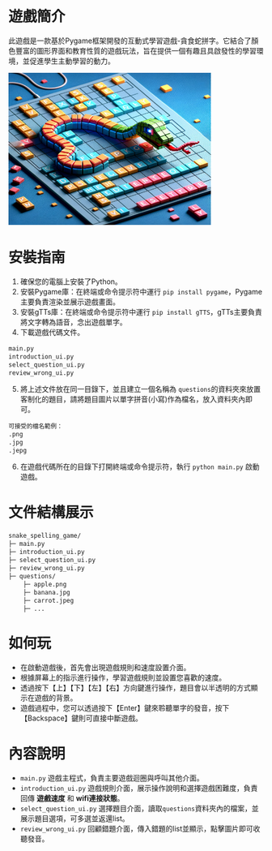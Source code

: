 # 遊戲簡介
此遊戲是一款基於Pygame框架開發的互動式學習遊戲-貪食蛇拼字。它結合了顏色豐富的圖形界面和教育性質的遊戲玩法，旨在提供一個有趣且具啟發性的學習環境，並促進學生主動學習的動力。

<img src="/document/picture.png" alt="蛇" width="400" height="300">


# 安裝指南
1. 確保您的電腦上安裝了Python。
2. 安裝Pygame庫：在終端或命令提示符中運行 `pip install pygame`，Pygame主要負責渲染並展示遊戲畫面。
3. 安裝gTTs庫：在終端或命令提示符中運行 `pip install gTTS`，gTTs主要負責將文字轉為語音，念出遊戲單字。
4. 下載遊戲代碼文件。
```
main.py
introduction_ui.py
select_question_ui.py
review_wrong_ui.py
```
5. 將上述文件放在同一目錄下，並且建立一個名稱為 `questions`的資料夾來放置客制化的題目，請將題目圖片以單字拼音(小寫)作為檔名，放入資料夾內即可。
```
可接受的檔名範例：
.png
.jpg
.jepg
```
6. 在遊戲代碼所在的目錄下打開終端或命令提示符，執行 `python main.py` 啟動遊戲。

# 文件結構展示
```
snake_spelling_game/  
├─ main.py  
├─ introduction_ui.py  
├─ select_question_ui.py  
├─ review_wrong_ui.py  
├─ questions/  
    ├─ apple.png  
    ├─ banana.jpg  
    ├─ carrot.jpeg  
    ├─ ...
```

# 如何玩
- 在啟動遊戲後，首先會出現遊戲規則和速度設置介面。
- 根據屏幕上的指示進行操作，學習遊戲規則並設置您喜歡的速度。
- 透過按下【上】【下】【左】【右】方向鍵進行操作，題目會以半透明的方式顯示在遊戲的背景。
- 遊戲過程中，您可以透過按下【Enter】鍵來聆聽單字的發音，按下【Backspace】鍵則可直接中斷遊戲。


# 內容說明
- `main.py` 遊戲主程式，負責主要遊戲迴圈與呼叫其他介面。
- `introduction_ui.py` 遊戲規則介面，展示操作說明和選擇遊戲困難度，負責回傳 __遊戲速度__ 和 __wifi連接狀態__。
- `select_question_ui.py` 選擇題目介面，讀取`questions`資料夾內的檔案，並展示題目選項，可多選並返還list。
- `review_wrong_ui.py` 回顧錯題介面，傳入錯題的list並顯示，點擊圖片即可收聽發音。
